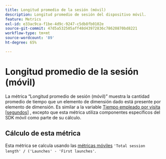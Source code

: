 ```yaml
---
title: Longitud promedio de la sesión (móvil)
description: Longitud promedio de sesión del dispositivo móvil.
feature: Metrics
exl-id: e33ac9ca-f1be-4d9c-9247-c5db8fb0102e
source-git-commit: 47d5a532505aff48d43972836c78620870bd8221
workflow-type: tm+mt
source-wordcount: '89'
ht-degree: 65%

---
```


# Longitud promedio de la sesión (móvil)

La métrica “Longitud promedio de sesión (móvil)” muestra la cantidad promedio de tiempo que un elemento de dimensión dado está presente por elemento de dimensión. Es similar a la variable [Tiempo empleado por visita [segundos]](https://experienceleague.adobe.com/docs/analytics/components/metrics/time-spent-per-visit.html) , excepto que esta métrica utiliza componentes específicos del SDK móvil como parte de su cálculo.

## Cálculo de esta métrica

Esta métrica se calcula usando las [métricas móviles](https://experienceleague.adobe.com/docs/mobile-services/using/get-started-ug/mobile-metrics/metrics-reference.html?lang=es) `'Total session length' / ('Launches' - 'First launches'`.
